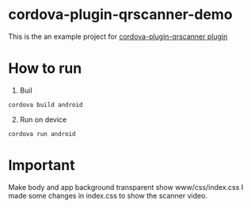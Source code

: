 # cordova-plugin-qrscanner-demo
This is the an example project for [cordova-plugin-qrscanner plugin](https://github.com/bitpay/cordova-plugin-qrscanner)

# How to run
1. Buil
```
cordova build android
```

2. Run on device
```
cordova run android
```

# Important
Make body and app background transparent show www/css/index.css
I made some changes in index.css to show the scanner video.